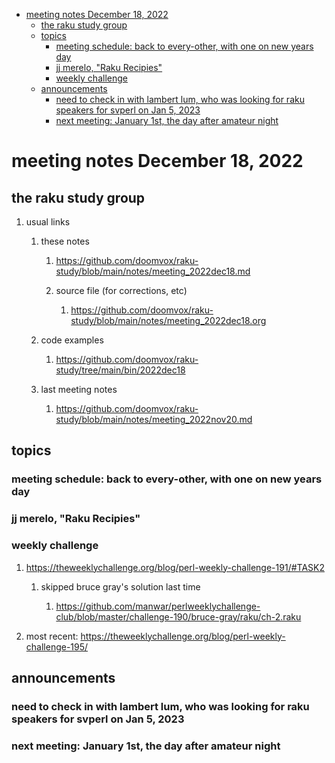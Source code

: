 - [meeting notes December 18, 2022](#org0b5001b)
  - [the raku study group](#orgab2931e)
  - [topics](#orgcb895a7)
    - [meeting schedule: back to every-other, with one on new years day](#org869f22b)
    - [jj merelo, "Raku Recipies"](#org66290fc)
    - [weekly challenge](#org3675928)
  - [announcements](#orgf1717e9)
    - [need to check in with lambert lum, who was looking for raku speakers for svperl on Jan 5, 2023](#org96e1b66)
    - [next meeting: January 1st, the day after amateur night](#org634ea5f)


<a id="org0b5001b"></a>

# meeting notes December 18, 2022


<a id="orgab2931e"></a>

## the raku study group

1.  usual links

    1.  these notes
    
        1.  <https://github.com/doomvox/raku-study/blob/main/notes/meeting_2022dec18.md>
        
        2.  source file (for corrections, etc)
        
            1.  <https://github.com/doomvox/raku-study/blob/main/notes/meeting_2022dec18.org>
    
    2.  code examples
    
        1.  <https://github.com/doomvox/raku-study/tree/main/bin/2022dec18>
    
    3.  last meeting notes
    
        1.  <https://github.com/doomvox/raku-study/blob/main/notes/meeting_2022nov20.md>


<a id="orgcb895a7"></a>

## topics


<a id="org869f22b"></a>

### meeting schedule: back to every-other, with one on new years day


<a id="org66290fc"></a>

### jj merelo, "Raku Recipies"


<a id="org3675928"></a>

### weekly challenge

1.  <https://theweeklychallenge.org/blog/perl-weekly-challenge-191/#TASK2>

    1.  skipped bruce gray's solution last time
    
        1.  <https://github.com/manwar/perlweeklychallenge-club/blob/master/challenge-190/bruce-gray/raku/ch-2.raku>

2.  most recent: <https://theweeklychallenge.org/blog/perl-weekly-challenge-195/>


<a id="orgf1717e9"></a>

## announcements


<a id="org96e1b66"></a>

### need to check in with lambert lum, who was looking for raku speakers for svperl on Jan 5, 2023


<a id="org634ea5f"></a>

### next meeting: January 1st, the day after amateur night

